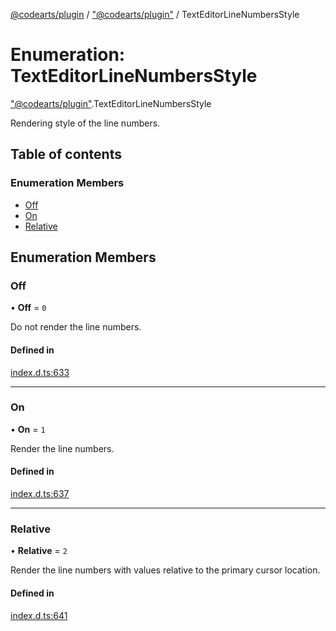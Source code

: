 [@codearts/plugin](../README.md) / ["@codearts/plugin"](../modules/_codearts_plugin_.md) / TextEditorLineNumbersStyle

# Enumeration: TextEditorLineNumbersStyle

["@codearts/plugin"](../modules/_codearts_plugin_.md).TextEditorLineNumbersStyle

Rendering style of the line numbers.

## Table of contents

### Enumeration Members

- [Off](codearts_plugin_.TextEditorLineNumbersStyle.md#off)
- [On](codearts_plugin_.TextEditorLineNumbersStyle.md#on)
- [Relative](codearts_plugin_.TextEditorLineNumbersStyle.md#relative)

## Enumeration Members

### Off

• **Off** = ``0``

Do not render the line numbers.

#### Defined in

[index.d.ts:633](https://github.com/shuyaqian/cloudide-plugin-api/blob/3fbdd11/index.d.ts#L633)

___

### On

• **On** = ``1``

Render the line numbers.

#### Defined in

[index.d.ts:637](https://github.com/shuyaqian/cloudide-plugin-api/blob/3fbdd11/index.d.ts#L637)

___

### Relative

• **Relative** = ``2``

Render the line numbers with values relative to the primary cursor location.

#### Defined in

[index.d.ts:641](https://github.com/shuyaqian/cloudide-plugin-api/blob/3fbdd11/index.d.ts#L641)
